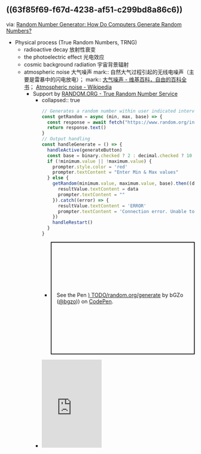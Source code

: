 ## ((63f85f69-f67d-4238-af51-c299bd8a86c6))
via: [Random Number Generator: How Do Computers Generate Random Numbers?](https://www.freecodecamp.org/news/random-number-generator)
  - Physical process (True Random Numbers, TRNG)
    - radioactive decay 放射性衰变
    - the photoelectric effect 光电效应
    - cosmic background radiation 宇宙背景辐射
    - atmospheric noise  大气噪声
      mark:: 自然大气过程引起的无线电噪声（主要是雷暴中的闪电放电）；
      mark:: [大气噪声 - 维基百科，自由的百科全书](https://zh.wikipedia.org/wiki/%E5%A4%A7%E6%B0%94%E5%99%AA%E5%A3%B0)； [Atmospheric noise - Wikipedia](https://en.wikipedia.org/wiki/Atmospheric_noise)
      - Support by [RANDOM.ORG - True Random Number Service](https://www.random.org/)
        - collapsed:: true
          ```js
          // Generates a random number within user indicated interval
          const getRandom = async (min, max, base) => {
            const response = await fetch("https://www.random.org/integers/?num=1&min="+min+"&max="+max+"&col=1&base="+base+"&format=plain&rnd=new")
          	return response.text()
          }
          // Output handling
          const handleGenerate = () => {
            handleActive(generateButton)
            const base = binary.checked ? 2 : decimal.checked ? 10 : 16
            if (!minimum.value || !maximum.value) {
              prompter.style.color = 'red'
              prompter.textContent = "Enter Min & Max values"
            } else {
              getRandom(minimum.value, maximum.value, base).then((data) => {
                resultValue.textContent = data
                prompter.textContent = ""
              }).catch((error) => {
                resultValue.textContent = 'ERROR'
                prompter.textContent = 'Connection error. Unable to 						generate';
              })
              handleRestart()
            }
          }
          ```
          - <p class="codepen" data-height="300" data-default-tab="result" data-slug-hash="mdGEYyw" data-editable="true" data-user="bgzo" style="height: 300px; box-sizing: border-box; display: flex; align-items: center; justify-content: center; border: 2px solid; margin: 1em 0; padding: 1em;">
              <span>See the Pen <a href="[404 on CodePen](https://codepen.io/bgzo/pen/mdGEYyw">)
              TODO/random.org/generate</a> by bGZo (<a href="[404 on CodePen](https://codepen.io/bgzo">@bgzo</a>))
              on <a href="https://codepen.io">CodePen</a>.</span>
            </p>
            <script async src="[404 on CodePen](https://cpwebassets.codepen.io/assets/embed/ei.js"></script>
        - <iframe src="https://www.random.org/widgets/integers/iframe.php?title=True+Random+Number+Generator&buttontxt=Generate&width=160&height=235&border=on&bgcolor=%23FFFFFF&txtcolor=%23777777&altbgcolor=%23CCCCFF&alttxtcolor=%23000000&defaultmin=&defaultmax=&fixed=off&defaultmin=1" frameborder="0" width="160" height="235" style="min-height:235px; height:235px" scrolling="no" longdesc="https://www.random.org/integers/" numbers generated by this widget come from RANDOM.ORG's true random number generator.</iframe>
          id:: 63f9ae8a-e1fa-4445-82e0-49c140a21057
  - (Fake)Pseudorandom Numbers (PRNG)
    - Fake -> the end results obtained are in fact completely determined by an initial value also known as the **seed** value or **key**.
      - if you knew the key value and how the algorithm works, you could reproduce these seemingly random results.
    - rules revolve around the following:
      - **Accept** some initial input number, that is a seed or key.
      - **Apply** that seed in a sequence of mathematical operations to generate the result. That result is the random number.
      - **Use** that resulting random number as the seed for the next iteration.
      - **Repeat** the process to emulate randomness.
    - Example
      - **The Linear Congruential Generator 线性全等生成器**
        id:: 63f85f69-f67d-4238-af51-c299bd8a86c6
        - One of the oldest and best-known PRNG algorithms.
        - $$X_{n} ≡ (aX_{n-1} + b) \% m$$
          - **m > 0 **(the modulus is positive),
          - **0 < a < m **(the multiplier is positive but less than the modulus),
          - **0 **≤** b < m** (the** **increment is non negative but less than the modulus), and
          - **0 **≤** X_{0} < m **(the seed is non negative but less than the modulus).
      - ```js
        /** x0=seed
          * a=multiplier
          * b=increment
          * m=modulus
          * n=desired array length
          */
        const linearRandomGenerator = (x0, a, b, m, n) => {
          const results = []
          for (let i = 0; i < n; i++) {
            x0 = (a * x0 + b) % m
            results.push(x0)
          }
          return results
        }
        ```
    - As for random number generator algorithms that are executable by computers, they date back as early as the 1940s and 50s (the [Middle-square method](https://en.wikipedia.org/wiki/Middle-square_method) and [Lehmer generator](https://en.wikipedia.org/wiki/Lehmer_random_number_generator), for example) and continue to be written today ([Xoroshiro128+](https://en.wikipedia.org/wiki/Xoroshiro128%2B), [Squares RNG](https://en.wikipedia.org/wiki/Counter-based_random_number_generator_(CBRNG)#Squares_RNG), and more).
  - Compare
    collapsed:: true
    - PRNGs are faster than TRNGs.
    - TRNGs are not periodic and work better in security sensitive roles such as encryption.
    - PRNG with a longer period would take more computer resources to predict and crack.
-